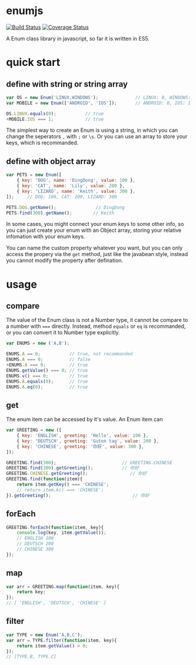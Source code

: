 # enumjs

[![Build Status](https://travis-ci.org/elcarim5efil/enumjs.svg?branch=master)](https://travis-ci.org/elcarim5efil/enumjs)
[![Coverage Status](https://coveralls.io/repos/github/elcarim5efil/enumjs/badge.svg)](https://coveralls.io/github/elcarim5efil/enumjs)

A Enum class library in javascript, so far it is written in ES5.

# quick start

## define with string or string array

```javascript
var OS = new Enum('LINUX,WINDOWS');              // LINUX: 0, WINDOWS: 1
var MOBILE = new Enum(['ANDROID', 'IOS']);       // ANDROID: 0, IOS: 1

OS.LINUX.equals(0);           // true
+MOBILE.IOS === 1;            // true
```

The simplest way to create an Enum is using a string, in which you can change the seperators `,` with `;` or `\s`. Or you can use an array to store your keys, which is recommanded.


## define with object array

```javascript
var PETS = new Enum([
    { key: 'DOG', name: 'DingDong', value: 100 },
    { key: 'CAT', name: 'Lily', value: 200 },
    { key: 'LIZARD', name: 'Keith', value: 300 },
]);     // DOG: 100, CAT: 200, LIZARD: 300

PETS.DOG.getName();               // DingDong
PETS.find(300).getName();        // Keith
```

In some cases, you might connect your enum keys to some other info, so you can just create your enum with an Object array, storing your relative infomation with your enum keys.

You can name the custom property whatever you want, but you can only access the propery via the `get` method, just like the javabean style, instead you cannot modify the property after defination.

# usage

## compare

The value of the Enum class is not a Number type, it cannot be compare to a number with `===` directly. Instead, method `equals` or `eq` is recommanded, or you can convert it to Number type explicitly.

```javascript
var ENUMS = new ('A,B');

ENUMS.A == 0;           // true, not recommanded
ENUMS.A === 0;          // false
+ENUMS.A === 0;         // true
ENUMS.getValue() === 0; // true
ENUMS.v() === 0;        // true
ENUMS.A.equals(0);      // true
ENUMS.A.eq(0);          // true
```

## get

The enum item can be accessed by it's value. An Enum item can

```javascript
var GREETING = new ([
    { key: 'ENGLISH', greeting: 'Hello', value: 100 },
    { key: 'DEUTSCH', greeting: 'Guten tag', value: 200 },
    { key: 'CHINESE', greeting: '你好', value: 300 },
]);

GREETING.find(300);                         // GREETING.CHINESE
GREETING.find(300).getGreeting();           // 你好
GREETING.CHINESE.getGreeting();                // 你好
GREETING.find(function(item){
    return item.getKey() === 'CHINESE';
    // return item.k() === 'CHINESE';
}).getGreeting();                               // 你好
```

## forEach

```javascript
GREETING.forEach(function(item, key){
    console.log(key, item.getValue());
    // ENGLISH 100
    // DEUTSCH 200
    // CHINESE 300
});
```

## map

```javascript
var arr = GREETING.map(function(item, key){
    return key;
});
// [ 'ENGLISH', 'DEUTSCH', 'CHINESE' ]
```

## filter

```javascript
var TYPE = new Enum('A,B,C');
var arr = TYPE.filter(function(item, key){
    return item.getValue() > 0;
});
// [TYPE.B, TYPE.C]
```
